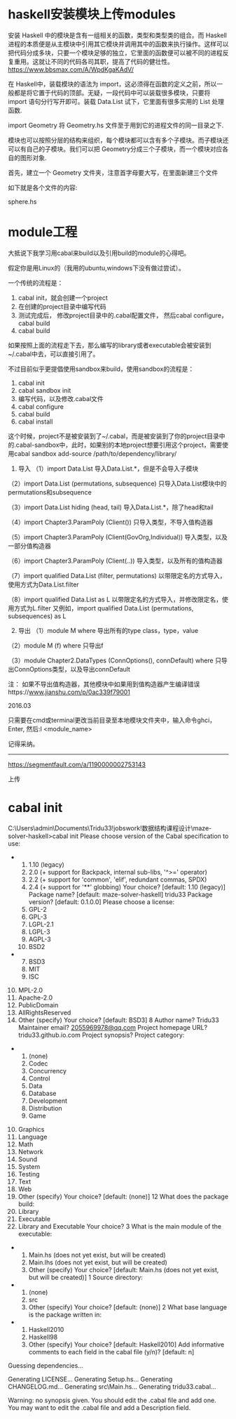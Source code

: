 # haskell安装模块上传modules

安装
Haskell 中的模块是含有一组相关的函数，类型和类型类的组合。而 Haskell 进程的本质便是从主模块中引用其它模块并调用其中的函数来执行操作。这样可以把代码分成多块，只要一个模块足够的独立，它里面的函数便可以被不同的进程反复重用。这就让不同的代码各司其职，提高了代码的健壮性。
https://www.bbsmax.com/A/WpdKgaKAdV/

在 Haskell中，装载模块的语法为 import，这必须得在函数的定义之前，所以一般都是将它置于代码的顶部。无疑，一段代码中可以装载很多模块，只要将 import 语句分行写开即可。装载 Data.List 试下，它里面有很多实用的 List 处理函数.

import Geometry
将 Geometry.hs 文件至于用到它的进程文件的同一目录之下.


模块也可以按照分层的结构来组织，每个模块都可以含有多个子模块。而子模块还可以有自己的子模块。我们可以把 Geometry分成三个子模块，而一个模块对应各自的图形对象.

首先，建立一个 Geometry 文件夹，注意首字母要大写，在里面新建三个文件

如下就是各个文件的内容:

sphere.hs



























#  module工程

大抵说下我学习用cabal来build以及引用build的module的心得吧。

假定你是用Linux的（我用的ubuntu,windows下没有做过尝试）。

一个传统的流程是：
1. cabal init，就会创建一个project
2. 在创建的project目录中编写代码
3. 测试完成后， 修改project目录中的.cabal配置文件， 然后cabal configure，cabal build
4. cabal build

如果按照上面的流程走下去，那么编写的library或者executable会被安装到~/.cabal中去，可以直接引用了。

不过目前似乎更提倡使用sandbox来build，使用sandbox的流程是：
1. cabal init
2. cabal sandbox init
3. 编写代码，以及修改.cabal文件
4. cabal configure
5. cabal build
6. cabal install

这个时候，project不是被安装到了~/.cabal，而是被安装到了你的project目录中的.cabal-sandbox中，此时，如果别的本地project想要引用这个project，需要使用cabal sandbox add-source /path/to/dependency/library/

1. 导入
（1）import Data.List
导入Data.List.*，但是不会导入子模块

（2）import Data.List (permutations, subsequence)
只导入Data.List模块中的permutations和subsequence

（3）import Data.List hiding (head, tail)
导入Data.List.*，除了head和tail

（4）import Chapter3.ParamPoly (Client())
只导入类型，不导入值构造器

（5）import Chapter3.ParamPoly (Client(GovOrg,Individual))
导入类型，以及一部分值构造器

（6）import Chapter3.ParamPoly (Client(..))
导入类型，以及所有的值构造器

（7）import qualified Data.List (filter, permutations)
以带限定名的方式导入，使用方式为Data.List.filter

（8）import qualified Data.List as L
以带限定名的方式导入，并修改限定名，使用方式为L.filter
又例如，import qualified Data.List (permutations, subsequences) as L

2. 导出
（1）module M where
导出所有的type class，type，value

（2）module M (f) where
只导出f

（3）module Chapter2.DataTypes (ConnOptions(), connDefault) where
只导出ConnOptions类型，以及导出connDefault

注：
如果不导出值构造器，其他模块中如果用到值构造器产生编译错误https://www.jianshu.com/p/0ac339f79001

 2016.03









只需要在cmd或terminal更改当前目录至本地模块文件夹中，输入命令ghci，Enter, 然后:l <module_name>

记得采纳。







----------------------


https://segmentfault.com/a/1190000002753143







上传



# cabal init
C:\Users\admin\Documents\Tridu33\!jobswork\!数据结构课程设计\maze-solver-haskell>cabal init
Please choose version of the Cabal specification to use:
 * 1) 1.10   (legacy)
   2) 2.0    (+ support for Backpack, internal sub-libs, '^>=' operator)
   3) 2.2    (+ support for 'common', 'elif', redundant commas, SPDX)
   4) 2.4    (+ support for '**' globbing)
Your choice? [default: 1.10   (legacy)]
Package name? [default: maze-solver-haskell] tridu33
Package version? [default: 0.1.0.0]
Please choose a license:
   1) GPL-2
   2) GPL-3
   3) LGPL-2.1
   4) LGPL-3
   5) AGPL-3
   6) BSD2
 * 7) BSD3
   8) MIT
   9) ISC
  10) MPL-2.0
  11) Apache-2.0
  12) PublicDomain
  13) AllRightsReserved
  14) Other (specify)
Your choice? [default: BSD3] 8
Author name? Tridu33
Maintainer email? 2055969978@qq.com
Project homepage URL? tridu33.github.io.com
Project synopsis?
Project category:
 * 1) (none)
   2) Codec
   3) Concurrency
   4) Control
   5) Data
   6) Database
   7) Development
   8) Distribution
   9) Game
  10) Graphics
  11) Language
  12) Math
  13) Network
  14) Sound
  15) System
  16) Testing
  17) Text
  18) Web
  19) Other (specify)
Your choice? [default: (none)] 12
What does the package build:
   1) Library
   2) Executable
   3) Library and Executable
Your choice? 3
What is the main module of the executable:
 * 1) Main.hs (does not yet exist, but will be created)
   2) Main.lhs (does not yet exist, but will be created)
   3) Other (specify)
Your choice? [default: Main.hs (does not yet exist, but will be created)] 1
Source directory:
 * 1) (none)
   2) src
   3) Other (specify)
Your choice? [default: (none)] 2
What base language is the package written in:
 * 1) Haskell2010
   2) Haskell98
   3) Other (specify)
Your choice? [default: Haskell2010]
Add informative comments to each field in the cabal file (y/n)? [default: n]

Guessing dependencies...

Generating LICENSE...
Generating Setup.hs...
Generating CHANGELOG.md...
Generating src\Main.hs...
Generating tridu33.cabal...

Warning: no synopsis given. You should edit the .cabal file and add one.
You may want to edit the .cabal file and add a Description field.


















